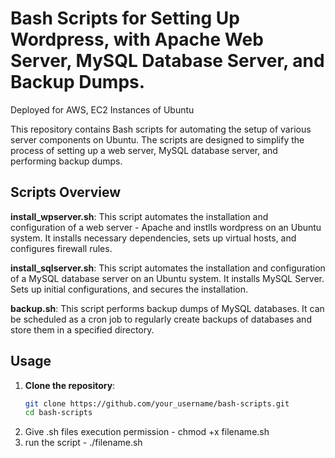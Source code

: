 # Bash Scripts for Setting Up Wordpress, with Apache Web Server, MySQL Database Server, and Backup Dumps. 
Deployed for AWS, EC2 Instances of Ubuntu

This repository contains Bash scripts for automating the setup of various server components on Ubuntu. 
The scripts are designed to simplify the process of setting up a web server, MySQL database server, and performing backup dumps.

## Scripts Overview
**install_wpserver.sh**: This script automates the installation and configuration of a web server - Apache and instlls wordpress on an Ubuntu system.
It installs necessary dependencies, sets up virtual hosts, and configures firewall rules.

**install_sqlserver.sh**: This script automates the installation and configuration of a MySQL database server on an Ubuntu system. It installs MySQL Server.
Sets up initial configurations, and secures the installation.

**backup.sh**: This script performs backup dumps of MySQL databases. 
It can be scheduled as a cron job to regularly create backups of databases and store them in a specified directory.

## Usage

1. **Clone the repository**:
   ```bash
   git clone https://github.com/your_username/bash-scripts.git
   cd bash-scripts
2. Give .sh files execution permission  - chmod +x filename.sh
3. run the script -  ./filename.sh
